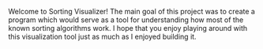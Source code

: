 Welcome to Sorting Visualizer! 
The main goal of this project was to create a program which would serve as a tool for understanding how most of the known sorting algorithms work. 
I hope that you enjoy playing around with this visualization tool just as much as I enjoyed building it. 
